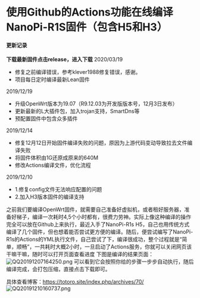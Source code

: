 # 使用Github的Actions功能在线编译NanoPi-R1S固件（包含H5和H3）

#### **更新记录**
**下载最新固件点击release，进入下载**
2020/03/19

 - 修复之前编译错误，参考klever1988修复错误，感谢。
 - 项目每日定时编译最新Lean固件

2019/12/19
 - 升级OpenWrt版本为19.07（R9.12.03为开发版版本号，12月3日发布）
 - 更新最新的L大插件包，加入trojan支持，SmartDns等
 - 预配置固件中包含众多插件
 
2019/12/14
 - 修复12月12日开始固件编译失败的问题，原因为上游代码变动导致拉去文件编译失败
 - 将固件体积由1G还原成原来的640M
 - 修改Actions编译文件，优化流程

2019/12/10
- 1.修复config文件无法响应配置的问题
- 2.加入H3版本固件的编译支持

之前我们要编译OpenWrt固件，就需要自己准备好虚拟机，或者租好服务器，准备好梯子，编译一次耗时4,5个小时都有，很费力劳神。实际上像这种编译的操作完全可以放在Github上来执行，最近入手了NanoPi-R1s H5，自己也用传统方式编译了几个固件，但也想着能否尝试更方便的编译。随后，便尝试编写了NanoPi-R1s的Actions的YML执行文件，自己尝试了下，编译很成功，整个过程就是“简单，顺畅”，一共耗时大概2小时，一旦启动了Actions服务，你就可以关闭网页该干嘛干嘛，随时可以打开页面查看进度
下图是编译的结果页面：
![QQ20191207164250.png](http://picture.totoro.site/images/2019/12/07/QQ20191207164250.png)
可以看到它会按照你给的步骤一步步自动执行，随后编译完成，会打包压缩，直接点击下载即可。

具体查看博客：https://totoro.site/index.php/archives/70/
![QQ20191210160737.png](http://picture.totoro.site/images/2019/12/10/QQ20191210160737.png)
